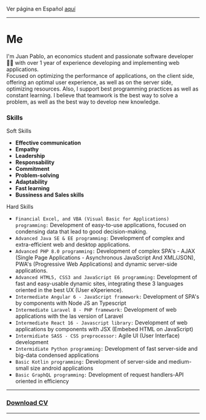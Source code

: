 <p>Ver página en Español <a href="https://github.com/jpabloroa/jpabloroa.github.io#leeme">aquí</a></p>
<hr>
<h1>Me</h1>

<p>
  I'm Juan Pablo, an economics student and passionate software developer 👨‍💻 with over 1 year of experience developing and implementing web applications.<br>
  Focused on optimizing the performance of applications, on the client side, offering an optimal user experience, as well as on the server side, optimizing resources. 
  Also, I support best programming practices as well as constant learning. 
  I believe that teamwork is the best way to solve a problem, as well as the best way to develop new knowledge.
</p>

<h3>Skills</h3>

<p>Soft Skills</p>
<ul>
  <li><strong>Effective communication</strong></li>
  <li><strong>Empathy</strong></li>
  <li><strong>Leadership</strong></li>
  <li><strong>Responsability</strong></li>
  <li><strong>Commitment</strong></li>
  <li><strong>Problem-solving</strong></li>
  <li><strong>Adaptability</strong></li>
  <li><strong>Fast learning</strong></li>
  <li><strong>Bussiness and Sales skills</strong></li>
</ul>

<p>Hard Skills</p>
<ul>
  <li><code>Financial Excel, and VBA (Visual Basic for Applications) programming:</code> Development of easy-to-use applications, focused on condensing data that lead to good decision-making.</li>
  <li><code>Advanced Java SE & EE programming:</code> Development of complex and extra-efficient web and desktop applications.</li>
  <li><code>Advanced PHP 8.0 programming:</code> Development of complex SPA's - AJAX (Single Page Applications - Asynchronous JavaScript And XML/JSON), PWA's (Progressive Web Applications) and dynamic server-side applications.</li>
  <li><code>Advanced HTML5, CSS3 and JavaScript E6 programming:</code> Development of fast and easy-usable dynamic sites, integrating these 3 languages oriented in the best UX (User eXperience).</li>
  <li><code>Intermediate Angular 6 - JavaScript framework:</code> Development of SPA's by components with Node JS an Typescript</li>
  <li><code>Intermediate Laravel 8 - PHP framework:</code> Development of web applications with the las version of Laravel</li>
  <li><code>Intermediate React 16 - Javascript library:</code> Development of web applications by components with JSX (Embebed HTML on JavaScript)</li>
  <li><code>Intermidiate SASS - CSS preprocessor:</code> Agile UI (User Interface) development</li>
  <li><code>Intermidiate Python programming:</code> Development of fast server-side and big-data condensed applications</li>
  <li><code>Basic Kotlin programming:</code> Development of server-side and medium-small size android applications</li>
  <li><code>Basic GraphQL programming:</code> Development of request handlers-API oriented in efficiency</li>
</ul>

<hr>
<h3><a href="https://drive.google.com/file/d/1bz23nkpx7AhX_5UjOCmQhpaWwpZDU7YI/view?usp=sharing" target="_blank">Download CV</a></h3>
<hr>
